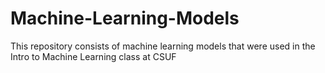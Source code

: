 # Machine-Learning-Models
This repository consists of machine learning models that were used in the Intro to Machine Learning class at CSUF
